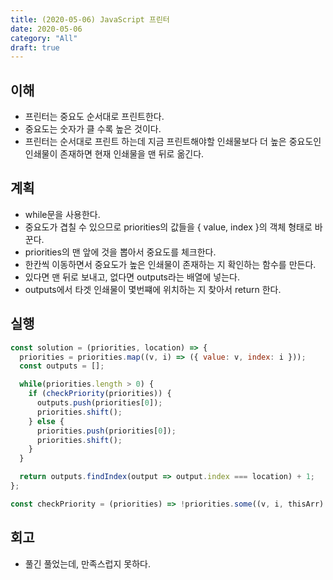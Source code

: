 ```yaml
---
title: (2020-05-06) JavaScript 프린터
date: 2020-05-06
category: "All"
draft: true
---
```


## 이해

- 프린터는 중요도 순서대로 프린트한다.
- 중요도는 숫자가 클 수록 높은 것이다.
- 프린터는 순서대로 프린트 하는데 지금 프린트해야할 인쇄물보다 더 높은 중요도인 인쇄물이 존재하면 현재 인쇄물을 맨 뒤로 옮긴다.

## 계획

- while문을 사용한다.
- 중요도가 겹칠 수 있으므로 priorities의 값들을 { value, index }의 객체 형태로 바꾼다.
- priorities의 맨 앞에 것을 뽑아서 중요도를 체크한다.
- 한칸씩 이동하면서 중요도가 높은 인쇄물이 존재하는 지 확인하는 함수를 만든다.
- 있다면 맨 뒤로 보내고, 없다면 outputs라는 배열에 넣는다.
- outputs에서 타겟 인쇄물이 몇번쨰에 위치하는 지 찾아서 return 한다.

## 실행

```javascript
const solution = (priorities, location) => {
  priorities = priorities.map((v, i) => ({ value: v, index: i }));
  const outputs = [];

  while(priorities.length > 0) {
    if (checkPriority(priorities)) {
      outputs.push(priorities[0]);
      priorities.shift();
    } else {
      priorities.push(priorities[0]);
      priorities.shift();
    }
  }

  return outputs.findIndex(output => output.index === location) + 1;
};

const checkPriority = (priorities) => !priorities.some((v, i, thisArr) => thisArr[0].value < v.value);
```

## 회고

- 풀긴 풀었는데, 만족스럽지 못하다.
